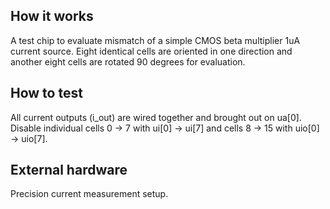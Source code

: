 <!---

This file is used to generate your project datasheet. Please fill in the information below and delete any unused
sections.

You can also include images in this folder and reference them in the markdown. Each image must be less than
512 kb in size, and the combined size of all images must be less than 1 MB.
-->

## How it works

A test chip to evaluate mismatch of a simple CMOS beta multiplier 1uA current source. Eight identical cells are oriented in one direction and another eight cells are rotated 90 degrees for evaluation.

## How to test

All current outputs (i_out) are wired together and brought out on ua[0]. Disable individual cells 0 -> 7 with ui[0] -> ui[7] and cells 8 -> 15 with uio[0] -> uio[7].

## External hardware

Precision current measurement setup.
